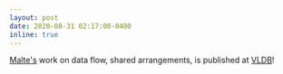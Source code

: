 ```yaml
---
layout: post
date: 2020-08-31 02:17:00-0400
inline: true
---
```


[Malte's](https://cs.brown.edu/people/malte) work on data flow, shared arrangements, is published at [VLDB](https://vldb2020.org/program_flat.html)!
